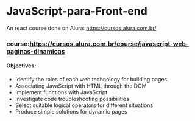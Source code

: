 # JavaScript-para-Front-end
An react course done on  Alura: https://cursos.alura.com.br/

### course:https://cursos.alura.com.br/course/javascript-web-paginas-dinamicas

#### Objectives:
- Identify the roles of each web technology for building pages
- Associating JavaScript with HTML through the DOM
- Implement functions with JavaScript
- Investigate code troubleshooting possibilities
- Select suitable logical operators for different situations
- Produce simple solutions for dynamic pages
